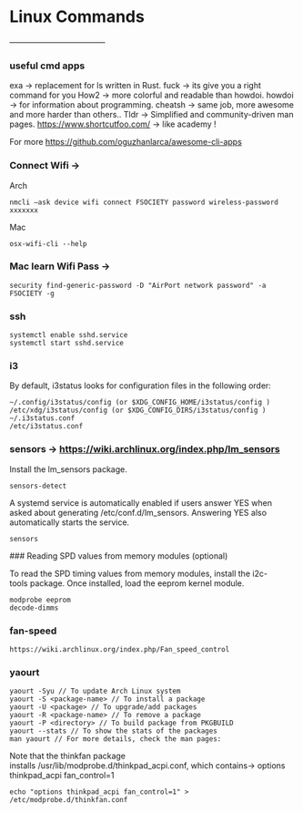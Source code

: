 # Linux Commands
————————————

### useful cmd apps

exa -> replacement for ls written in Rust.
fuck -> its give you a right command for you
How2 -> more colorful and readable than howdoi.
howdoi -> for information about programming.
cheatsh -> same job, more awesome and more harder than others..
Tldr -> Simplified and community-driven man pages.
https://www.shortcutfoo.com/ -> like academy !

For more https://github.com/oguzhanlarca/awesome-cli-apps

### Connect Wifi ->

Arch 
```
nmcli –ask device wifi connect FSOCIETY password wireless-password xxxxxxx
```
Mac
```
osx-wifi-cli --help
```

### Mac learn Wifi Pass ->

```
security find-generic-password -D "AirPort network password" -a FSOCIETY -g
```

### ssh

```
systemctl enable sshd.service
systemctl start sshd.service
```

### i3

By default, i3status looks for configuration files in the following order:
```
~/.config/i3status/config (or $XDG_CONFIG_HOME/i3status/config )
/etc/xdg/i3status/config (or $XDG_CONFIG_DIRS/i3status/config )
~/.i3status.conf
/etc/i3status.conf
```

### sensors -> https://wiki.archlinux.org/index.php/lm_sensors

Install the lm_sensors package.
```
sensors-detect
```
A systemd service is automatically enabled if users answer YES when asked about generating /etc/conf.d/lm_sensors. Answering YES also automatically starts the service.
```
sensors
```

### Reading SPD values from memory modules (optional)

To read the SPD timing values from memory modules, install the i2c-tools package. Once installed, load the eeprom kernel module.
```
modprobe eeprom
decode-dimms
```

### fan-speed
```
https://wiki.archlinux.org/index.php/Fan_speed_control
```

### yaourt
```
yaourt -Syu // To update Arch Linux system
yaourt -S <package-name> // To install a package
yaourt -U <package> // To upgrade/add packages
yaourt -R <package-name> // To remove a package
yaourt -P <directory> // To build package from PKGBUILD
yaourt --stats // To show the stats of the packages
man yaourt // For more details, check the man pages:
```

Note that the thinkfan package installs /usr/lib/modprobe.d/thinkpad_acpi.conf, which contains-> options thinkpad_acpi fan_control=1

```
echo "options thinkpad_acpi fan_control=1" > /etc/modprobe.d/thinkfan.conf
```

